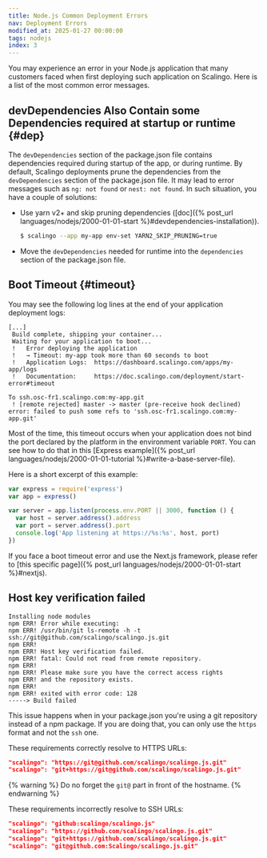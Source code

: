 ```yaml
---
title: Node.js Common Deployment Errors
nav: Deployment Errors
modified_at: 2025-01-27 00:00:00
tags: nodejs
index: 3
---
```


You may experience an error in your Node.js application that many customers
faced when first deploying such application on Scalingo. Here is a list of the
most common error messages.

## devDependencies Also Contain some Dependencies required at startup or runtime {#dep}

The `devDependencies` section of the package.json file contains dependencies required
during startup of the app, or during runtime. By default, Scalingo deployments prune the
dependencies from the `devDependencies` section of the package.json file. It may
lead to error messages such as `ng: not found` or `nest: not found`. In such
situation, you have a couple of solutions:

- Use yarn v2+ and skip pruning dependencies ([doc]({% post_url
    languages/nodejs/2000-01-01-start %}#devdependencies-installation)).

  ```bash
  $ scalingo --app my-app env-set YARN2_SKIP_PRUNING=true
  ```
- Move the `devDependencies` needed for runtime into the `dependencies`
    section of the package.json file.

## Boot Timeout {#timeout}

You may see the following log lines at the end of your application deployment
logs:

```text
[...]
 Build complete, shipping your container...
 Waiting for your application to boot...
 !   Error deploying the application
 !   → Timeout: my-app took more than 60 seconds to boot
 !   Application Logs:  https://dashboard.scalingo.com/apps/my-app/logs
 !   Documentation:     https://doc.scalingo.com/deployment/start-error#timeout

To ssh.osc-fr1.scalingo.com:my-app.git
 ! [remote rejected] master -> master (pre-receive hook declined)
error: failed to push some refs to 'ssh.osc-fr1.scalingo.com:my-app.git'
```

Most of the time, this timeout occurs when your application does not bind the
port declared by the platform in the environment variable `PORT`. You can see
how to do that in this [Express example]({% post_url
languages/nodejs/2000-01-01-tutorial %}#write-a-base-server-file).

Here is a short excerpt of this example:

```js
var express = require('express')
var app = express()

var server = app.listen(process.env.PORT || 3000, function () {
  var host = server.address().address
  var port = server.address().port
  console.log('App listening at https://%s:%s', host, port)
})
```

If you face a boot timeout error and use the Next.js framework, please refer to [this specific page]({% post_url languages/nodejs/2000-01-01-start %}#nextjs).


## Host key verification failed

```
Installing node modules
npm ERR! Error while executing:
npm ERR! /usr/bin/git ls-remote -h -t ssh://git@github.com/scalingo/scalingo.js.git
npm ERR!
npm ERR! Host key verification failed.
npm ERR! fatal: Could not read from remote repository.
npm ERR!
npm ERR! Please make sure you have the correct access rights
npm ERR! and the repository exists.
npm ERR!
npm ERR! exited with error code: 128
-----> Build failed
```

This issue happens when in your package.json you're using a git repository instead of a npm package. If you are doing that, you can only use the `https` format and not the `ssh` one.

These requirements correctly resolve to HTTPS URLs:

```json
"scalingo": "https://git@github.com/scalingo/scalingo.js.git"
"scalingo": "git+https://git@github.com/scalingo/scalingo.js.git"
```

{% warning %}
Do no forget the `git@` part in front of the hostname.
{% endwarning %}

These requirements incorrectly resolve to SSH URLs:
```json
"scalingo": "github:scalingo/scalingo.js"
"scalingo": "https://github.com/scalingo/scalingo.js.git"
"scalingo": "git+https://github.com/scalingo/scalingo.js.git"
"scalingo": "git@github.com:Scalingo/scalingo.js.git"
```
